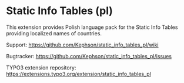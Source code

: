 # Static Info Tables (pl)

This extension provides Polish language pack for the Static Info Tables
providing localized names of countries.

Support:
https://github.com/Kephson/static_info_tables_pl/wiki

Bugtracker:
https://github.com/Kephson/static_info_tables_pl/issues

TYPO3 extension repository:
https://extensions.typo3.org/extension/static_info_tables_pl